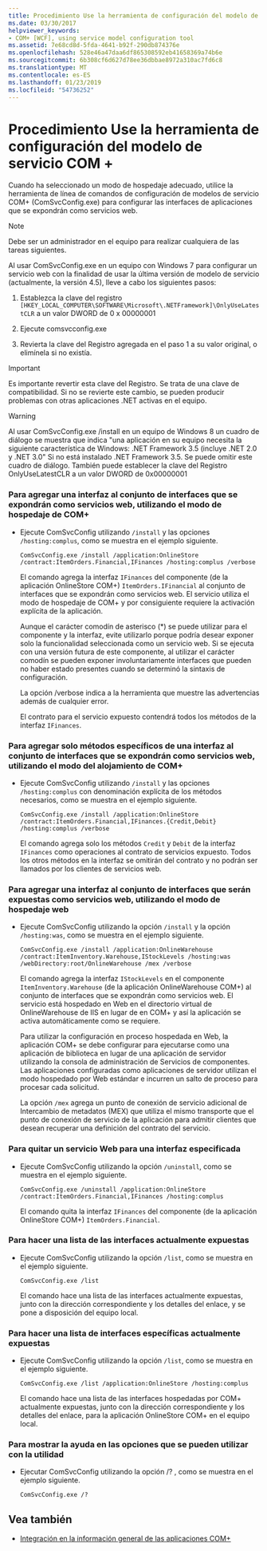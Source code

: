 ```yaml
---
title: Procedimiento Use la herramienta de configuración del modelo de servicio COM +
ms.date: 03/30/2017
helpviewer_keywords:
- COM+ [WCF], using service model configuration tool
ms.assetid: 7e68cd8d-5fda-4641-b92f-290db874376e
ms.openlocfilehash: 528e46a47daa6df865308592eb41658369a74b6e
ms.sourcegitcommit: 6b308cf6d627d78ee36dbbae8972a310ac7fd6c8
ms.translationtype: MT
ms.contentlocale: es-ES
ms.lasthandoff: 01/23/2019
ms.locfileid: "54736252"
---
```

# <a name="how-to-use-the-com-service-model-configuration-tool"></a>Procedimiento Use la herramienta de configuración del modelo de servicio COM +
Cuando ha seleccionado un modo de hospedaje adecuado, utilice la herramienta de línea de comandos de configuración de modelos de servicio COM+ (ComSvcConfig.exe) para configurar las interfaces de aplicaciones que se expondrán como servicios web.  
  
> [!NOTE]
>  Debe ser un administrador en el equipo para realizar cualquiera de las tareas siguientes.  
  
 Al usar ComSvcConfig.exe en un equipo con Windows 7 para configurar un servicio web con la finalidad de usar la última versión de modelo de servicio (actualmente, la versión 4.5), lleve a cabo los siguientes pasos:  
  
1.  Establezca la clave del registro `[HKEY_LOCAL_COMPUTER\SOFTWARE\Microsoft\.NETFramework]\OnlyUseLatestCLR` a un valor DWORD de 0 x 00000001  
  
2.  Ejecute comsvcconfig.exe  
  
3.  Revierta la clave del Registro agregada en el paso 1 a su valor original, o elimínela si no existía.  
  
> [!IMPORTANT]
>  Es importante revertir esta clave del Registro. Se trata de una clave de compatibilidad. Si no se revierte este cambio, se pueden producir problemas con otras aplicaciones .NET activas en el equipo.  
  
> [!WARNING]
>  Al usar ComSvcConfig.exe /install en un equipo de Windows 8 un cuadro de diálogo se muestra que indica "una aplicación en su equipo necesita la siguiente característica de Windows: .NET Framework 3.5 (incluye .NET 2.0 y .NET 3.0" Si no está instalado .NET Framework 3.5. Se puede omitir este cuadro de diálogo. También puede establecer la clave del Registro OnlyUseLatestCLR a un valor DWORD de 0x00000001  
  
### <a name="to-add-an-interface-to-the-set-of-interfaces-that-are-to-be-exposed-as-web-services-using-the-com-hosting-mode"></a>Para agregar una interfaz al conjunto de interfaces que se expondrán como servicios web, utilizando el modo de hospedaje de COM+  
  
-   Ejecute ComSvcConfig utilizando `/install` y las opciones `/hosting:complus`, como se muestra en el ejemplo siguiente.  
  
    ```  
    ComSvcConfig.exe /install /application:OnlineStore /contract:ItemOrders.Financial,IFinances /hosting:complus /verbose  
    ```  
  
     El comando agrega la interfaz `IFinances` del componente (de la aplicación OnlineStore COM+) `ItemOrders.IFinancial` al conjunto de interfaces que se expondrán como servicios web. El servicio utiliza el modo de hospedaje de COM+ y por consiguiente requiere la activación explícita de la aplicación.  
  
     Aunque el carácter comodín de asterisco (*) se puede utilizar para el componente y la interfaz, evite utilizarlo porque podría desear exponer solo la funcionalidad seleccionada como un servicio web. Si se ejecuta con una versión futura de este componente, al utilizar el carácter comodín se pueden exponer involuntariamente interfaces que pueden no haber estado presentes cuando se determinó la sintaxis de configuración.  
  
     La opción /verbose indica a la herramienta que muestre las advertencias además de cualquier error.  
  
     El contrato para el servicio expuesto contendrá todos los métodos de la interfaz `IFinances`.  
  
### <a name="to-add-only-specific-methods-from-an-interface-to-the-set-of-interfaces-that-are-to-be-exposed-as-web-services-using-the-com-hosting-mode"></a>Para agregar solo métodos específicos de una interfaz al conjunto de interfaces que se expondrán como servicios web, utilizando el modo del alojamiento de COM+  
  
-   Ejecute ComSvcConfig utilizando `/install` y las opciones `/hosting:complus` con denominación explícita de los métodos necesarios, como se muestra en el ejemplo siguiente.  
  
    ```  
    ComSvcConfig.exe /install /application:OnlineStore /contract:ItemOrders.Financial,IFinances.{Credit,Debit} /hosting:complus /verbose  
    ```  
  
     El comando agrega solo los métodos `Credit` y `Debit` de la interfaz `IFinances` como operaciones al contrato de servicios expuesto. Todos los otros métodos en la interfaz se omitirán del contrato y no podrán ser llamados por los clientes de servicios web.  
  
### <a name="to-add-an-interface-to-the-set-of-interfaces-that-are-to-be-exposed-as-web-services-using-the-web-hosting-mode"></a>Para agregar una interfaz al conjunto de interfaces que serán expuestas como servicios web, utilizando el modo de hospedaje web  
  
-   Ejecute ComSvcConfig utilizando la opción `/install` y la opción `/hosting:was`, como se muestra en el ejemplo siguiente.  
  
    ```  
    ComSvcConfig.exe /install /application:OnlineWarehouse /contract:ItemInventory.Warehouse,IStockLevels /hosting:was /webDirectory:root/OnlineWarehouse /mex /verbose  
    ```  
  
     El comando agrega la interfaz `IStockLevels` en el componente `ItemInventory.Warehouse` (de la aplicación OnlineWarehouse COM+) al conjunto de interfaces que se expondrán como servicios web. El servicio está hospedado en Web en el directorio virtual de OnlineWarehouse de IIS en lugar de en COM+ y así la aplicación se activa automáticamente como se requiere.  
  
     Para utilizar la configuración en proceso hospedada en Web, la aplicación COM+ se debe configurar para ejecutarse como una aplicación de biblioteca en lugar de una aplicación de servidor utilizando la consola de administración de Servicios de componentes. Las aplicaciones configuradas como aplicaciones de servidor utilizan el modo hospedado por Web estándar e incurren un salto de proceso para procesar cada solicitud.  
  
     La opción `/mex` agrega un punto de conexión de servicio adicional de Intercambio de metadatos (MEX) que utiliza el mismo transporte que el punto de conexión de servicio de la aplicación para admitir clientes que desean recuperar una definición del contrato del servicio.  
  
### <a name="to-remove-a-web-service-for-a-specified-interface"></a>Para quitar un servicio Web para una interfaz especificada  
  
-   Ejecute ComSvcConfig utilizando la opción `/uninstall`, como se muestra en el ejemplo siguiente.  
  
    ```  
    ComSvcConfig.exe /uninstall /application:OnlineStore /contract:ItemOrders.Financial,IFinances /hosting:complus  
    ```  
  
     El comando quita la interfaz `IFinances` del componente (de la aplicación OnlineStore COM+) `ItemOrders.Financial`.  
  
### <a name="to-list-currently-exposed-interfaces"></a>Para hacer una lista de las interfaces actualmente expuestas  
  
-   Ejecute ComSvcConfig utilizando la opción `/list`, como se muestra en el ejemplo siguiente.  
  
    ```  
    ComSvcConfig.exe /list  
    ```  
  
     El comando hace una lista de las interfaces actualmente expuestas, junto con la dirección correspondiente y los detalles del enlace, y se pone a disposición del equipo local.  
  
### <a name="to-list-specific-currently-exposed-interfaces"></a>Para hacer una lista de interfaces específicas actualmente expuestas  
  
-   Ejecute ComSvcConfig utilizando la opción `/list`, como se muestra en el ejemplo siguiente.  
  
    ```  
    ComSvcConfig.exe /list /application:OnlineStore /hosting:complus  
    ```  
  
     El comando hace una lista de las interfaces hospedadas por COM+ actualmente expuestas, junto con la dirección correspondiente y los detalles del enlace, para la aplicación OnlineStore COM+ en el equipo local.  
  
### <a name="to-display-help-on-the-options-that-can-be-used-with-the-utility"></a>Para mostrar la ayuda en las opciones que se pueden utilizar con la utilidad  
  
-   Ejecutar ComSvcConfig utilizando la opción /? , como se muestra en el ejemplo siguiente.  
  
    ```  
    ComSvcConfig.exe /?  
    ```  
  
## <a name="see-also"></a>Vea también
- [Integración en la información general de las aplicaciones COM+](../../../../docs/framework/wcf/feature-details/integrating-with-com-plus-applications-overview.md)
